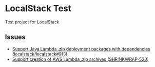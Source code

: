 # LocalStack Test
Test project for LocalStack

## Issues

* [Support Java Lambda .zip deployment packages with dependencies (localstack/localstack#913)](https://github.com/localstack/localstack/issues/913)
* [Support creation of AWS Lambda .zip archives (SHRINKWRAP-523)](https://issues.jboss.org/browse/SHRINKWRAP-523)
